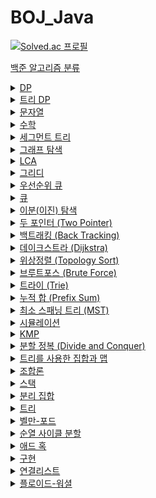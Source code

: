 # BOJ_Java
[![Solved.ac
프로필](http://mazassumnida.wtf/api/generate_badge?boj=anm0307)](https://solved.ac/anm0307)

<a href="https://www.acmicpc.net/problem/tags">백준 알고리즘 분류</a>
<details>
<summary><a href="https://www.acmicpc.net/problemset?sort=ac_desc&algo=25"> DP</a></summary>
<div markdown="1">       
<pre>
- <a href="https://www.acmicpc.net/problem/1010">1010. 다리 놓기</a>
- <a href="https://www.acmicpc.net/problem/2839">2839. 설탕 배달</a>
- <a href="https://www.acmicpc.net/problem/1463">1463. 1로 만들기</a>
- <a href="https://www.acmicpc.net/problem/16441">16441. 아기돼지와 늑대</a>
- <a href="https://www.acmicpc.net/problem/1562">1562. 계단 수</a>
- <a href="https://www.acmicpc.net/problem/2098">2098. 외판원 순회</a>
- <a href="https://www.acmicpc.net/problem/27212">27212. 미팅</a>
- <a href="https://www.acmicpc.net/problem/11066">11066. 파일 합치기</a>
- <a href="https://www.acmicpc.net/problem/12865">12865. 평범한 배낭</a>
- <a href="https://www.acmicpc.net/problem/2293">2293. 동전 1</a>
- <a href="https://www.acmicpc.net/problem/2294">2294. 동전 2</a>
- <a href="https://www.acmicpc.net/problem/11053">11053. 가장 긴 증가하는 부분 수열</a>
- <a href="https://www.acmicpc.net/problem/11054">11054. 가장 긴 바이토닉 부분 수열</a>
- <a href="https://www.acmicpc.net/problem/11722">11722. 가장 긴 감소하는 부분 수열</a>
- <a href="https://www.acmicpc.net/problem/11055">11055. 가장 큰 증가 부분 수열</a>
- <a href="https://www.acmicpc.net/problem/15486">15486. 퇴사 2</a>
- <a href="https://www.acmicpc.net/problem/2565">2565. 전깃줄</a>
- <a href="https://www.acmicpc.net/problem/1937">1937. 욕심쟁이 판다</a>
- <a href="https://www.acmicpc.net/problem/1520">1520. 내리막 길</a>
- <a href="https://www.acmicpc.net/problem/1103">1103. 게임</a>
- <a href="https://www.acmicpc.net/problem/17090">17090. 미로 탈출하기</a>
- <a href="https://www.acmicpc.net/problem/11726">11726. 2×n 타일링</a>
- <a href="https://www.acmicpc.net/problem/11727">11727. 2×n 타일링 2</a>
- <a href="https://www.acmicpc.net/problem/1793">1793. 타일링</a>
- <a href="https://www.acmicpc.net/problem/2096">2096. 내려가기</a>
- <a href="https://www.acmicpc.net/problem/15571">15571. 블록 3</a>
- <a href="https://www.acmicpc.net/problem/15572">15572. 블록 4</a>
- <a href="https://www.acmicpc.net/problem/2629">2629. 양팔저울</a>
- <a href="https://www.acmicpc.net/problem/16194">16194. 카드 구매하기 2</a>
- <a href="https://www.acmicpc.net/problem/5557">5557. 1학년</a>
- <a href="https://www.acmicpc.net/problem/17070">17070. 파이프 옮기기 1</a>
- <a href="https://www.acmicpc.net/problem/11049">11049. 행렬 곱셈 순서</a>
- <a href="https://www.acmicpc.net/problem/2169">2169. 로봇 조종하기</a>
- <a href="https://www.acmicpc.net/problem/2240">2240. 자두나무</a>
- <a href="https://www.acmicpc.net/problem/2011">2011. 암호코드</a>
- <a href="https://www.acmicpc.net/problem/9084">9084. 동전</a>
- <a href="https://www.acmicpc.net/problem/1256">1256. 사전</a>
- <a href="https://www.acmicpc.net/problem/25759">25759. 들판 건너가기</a>
- <a href="https://www.acmicpc.net/problem/1576">1576. DNA점수</a>
- <a href="https://www.acmicpc.net/problem/2228">2228. 구간 나누기</a>
- <a href="https://www.acmicpc.net/problem/2225">2225. 합분해</a>
- <a href="https://www.acmicpc.net/problem/2602">2602. 돌다리 건너기</a>
- <a href="https://www.acmicpc.net/problem/2631">2631. 줄세우기</a>
- <a href="https://www.acmicpc.net/problem/1958">1958. LCS 3</a>
- <a href="https://www.acmicpc.net/problem/2482">2482. 색상환</a>
- <a href="https://www.acmicpc.net/problem/2306">2306. 유전자</a>
- <a href="https://www.acmicpc.net/problem/1633">1633. 최고의 팀 만들기</a>
- <a href="https://www.acmicpc.net/problem/2688">2688. 줄어들지 않아</a>
- <a href="https://www.acmicpc.net/problem/4811">4811. 알약</a>
- <a href="https://www.acmicpc.net/problem/1563">1563. 개근상</a>
- <a href="https://www.acmicpc.net/problem/12869">12869. 뮤탈리스크</a>
- <a href="https://www.acmicpc.net/problem/17265">17265. 나의 인생에는 수학과 함께</a>
- <a href="https://www.acmicpc.net/problem/1029">1029. 그림 교환</a>
- <a href="https://www.acmicpc.net/problem/1099">1099. 알 수 없는 문장</a>
- <a href="https://www.acmicpc.net/problem/7579">7579. 앱</a>
- <a href="https://www.acmicpc.net/problem/2091">2091. 동전</a>
- <a href="https://www.acmicpc.net/problem/17181">17181. 나랏말싸미 America와 different~</a>
- <a href="https://www.acmicpc.net/problem/13398">13398. 연속합 2</a>
- <a href="https://www.acmicpc.net/problem/16639">16639. 괄호 추가하기 3</a>
- <a href="https://www.acmicpc.net/problem/28218">28218. 격자 게임</a>
- <a href="https://www.acmicpc.net/problem/1988">1988. 낮잠 시간</a>
- <a href="https://www.acmicpc.net/problem/20555">20555. 타자연습</a>
- <a href="https://www.acmicpc.net/problem/2333">2333. 생존과 탈출</a>
- <a href="https://www.acmicpc.net/problem/16169">16169. 수행 시간</a>
- <a href="https://www.acmicpc.net/problem/20667">20667. 크롬</a>
</pre>
</div>
</details>

<details>
<summary><a href="https://www.acmicpc.net/problemset?sort=ac_desc&algo=92"> 트리 DP</a></summary>
<div markdown="1">       
<pre>
- <a href="https://www.acmicpc.net/problem/15681">15681. 트리와 쿼리</a>
- <a href="https://www.acmicpc.net/problem/2213">2213. 트리의 독립집합</a>
- <a href="https://www.acmicpc.net/problem/2533">2533. 사회망 서비스(SNS)</a>
- <a href="https://www.acmicpc.net/problem/1949">1949. 우수 마을</a>
- <a href="https://www.acmicpc.net/problem/1135">1135. 뉴스 전하기</a>
- <a href="https://www.acmicpc.net/problem/13325">13325. 이진 트리</a>
- <a href="https://www.acmicpc.net/problem/14267">14267. 회사 문화 1</a>
- <a href="https://www.acmicpc.net/problem/23887">23887. 프린트 전달</a>
</pre>
</div>
</details>

<details>
<summary><a href="https://www.acmicpc.net/problemset?sort=ac_desc&algo=158"> 문자열</a></summary>
<div markdown="1">       
<pre>
- <a href="https://www.acmicpc.net/problem/4458">4458. 첫 글자를 대문자로</a>
- <a href="https://www.acmicpc.net/problem/5582">5582. 공통 부분 문자열</a>
- <a href="https://www.acmicpc.net/problem/9251">9251. LCS</a>
- <a href="https://www.acmicpc.net/problem/9935">9935. 문자열 폭발</a>
- <a href="https://www.acmicpc.net/problem/5430">5430. AC</a>
- <a href="https://www.acmicpc.net/problem/17609">17609. 회문</a>
- <a href="https://www.acmicpc.net/problem/1013">1013. Contact</a>
- <a href="https://www.acmicpc.net/problem/20210">20210. 파일 탐색기</a>
- <a href="https://www.acmicpc.net/problem/9369">9369. 암호 깨기</a>
</pre>
</div>
</details>

<details>
<summary><a href="acmicpc.net/problemset?sort=ac_desc&algo=124"> 수학</a></summary>
<div markdown="1">       
<pre>
- <a href="https://www.acmicpc.net/problem/2417">2471. 정수 제곱근</a>
- <a href="https://www.acmicpc.net/problem/13458">13458. 시험 감독</a>
- <a href="https://www.acmicpc.net/problem/1064">1064. 평행사변형</a>
- <a href="https://www.acmicpc.net/problem/18225">18225. 당구공을 넣자</a>
- <a href="https://www.acmicpc.net/problem/2142">2142. 정돈된 배열</a>
- <a href="https://www.acmicpc.net/problem/22964">22964. conv1d</a>
- <a href="https://www.acmicpc.net/problem/14864">14864. 줄서기</a>
</pre>
</div>
</details>

<details>
<summary><a href="https://www.acmicpc.net/problemset?sort=ac_desc&algo=65"> 세그먼트 트리</a></summary>
<div markdown="1">       
<pre>
- <a href="https://www.acmicpc.net/problem/2042">2042. 구간 합 구하기</a>
- <a href="https://www.acmicpc.net/problem/11505">11505. 구간 곱 구하기</a>
- <a href="https://www.acmicpc.net/problem/2357">2357. 최솟값과 최댓값</a>
- <a href="https://www.acmicpc.net/problem/24915">24915. 센터가 돋보여야 해</a>
</pre>
</div>
</details>

<details>
<summary><a href="https://www.acmicpc.net/problemset?sort=ac_desc&algo=11"> 그래프 탐색</a></summary>
<div markdown="1">       
<pre>
- <a href="https://www.acmicpc.net/problem/2606">2606. 바이러스</a>
- <a href="https://www.acmicpc.net/problem/7569">7569. 토마토</a>
- <a href="https://www.acmicpc.net/problem/3197">3197. 백조의 호수</a>
- <a href="https://www.acmicpc.net/problem/2665">2665. 미로만들기</a>
- <a href="https://www.acmicpc.net/problem/2665">2206. 벽 부수고 이동하기</a>
- <a href="https://www.acmicpc.net/problem/1600">1600. 말이 되고픈 원숭이</a>
- <a href="https://www.acmicpc.net/problem/1175">1175. 배달</a>
- <a href="https://www.acmicpc.net/problem/1039">1039. 교환</a>
- <a href="https://www.acmicpc.net/problem/16947">16947. 서울 지하철 2호선</a>
- <a href="https://www.acmicpc.net/problem/16932">16932. 모양 만들기</a>
- <a href="https://www.acmicpc.net/problem/19952">19952. 인성 문제 있어??</a>
- <a href="https://www.acmicpc.net/problem/27650">27650. DSLR</a>
</pre>
</div>
</details>

<details>
<summary><a href="https://www.acmicpc.net/problemset?sort=ac_desc&algo=41"> LCA</a></summary>
<div markdown="1">       
<pre>
- <a href="https://www.acmicpc.net/problem/11437">11437. LCA</a>
- <a href="https://www.acmicpc.net/problem/11438">11438. LCA 2</a> (Segment Tree, DP)
- <a href="https://www.acmicpc.net/problem/26216">26216. 은나무</a>
</pre>
</div>
</details>

<details>
<summary><a href="https://www.acmicpc.net/problemset?sort=ac_desc&algo=33"> 그리디</a></summary>
<div markdown="1">       
<pre>
- <a href="https://www.acmicpc.net/problem/1715">1715. 카드 정렬하기</a>
- <a href="https://www.acmicpc.net/problem/2873">2873. 롤러코스터</a>
- <a href="https://www.acmicpc.net/problem/1202">1202. 보석 도둑</a>
- <a href="https://www.acmicpc.net/problem/13975">13975. 파일 합치기 3</a>
- <a href="https://www.acmicpc.net/problem/2437">2437. 저울</a>
- <a href="https://www.acmicpc.net/problem/1339">1339. 단어 수학</a>
- <a href="https://www.acmicpc.net/problem/1744">1744. 수 묶기</a>
- <a href="https://www.acmicpc.net/problem/11000">11000. 강의실 배정</a>
- <a href="https://www.acmicpc.net/problem/1700">1700. 멀티탭 스케줄링</a>
- <a href="https://www.acmicpc.net/problem/17280">17280. 카풀 매칭</a>
- <a href="https://www.acmicpc.net/problem/3109">3109. 빵집</a>
- <a href="https://www.acmicpc.net/problem/8980">8980. 택배</a>
- <a href="https://www.acmicpc.net/problem/18234">18234. 당근 훔쳐 먹기</a>
- <a href="https://www.acmicpc.net/problem/1092">1092. 배</a>
- <a href="https://www.acmicpc.net/problem/2212">2212. 센서</a>
- <a href="https://www.acmicpc.net/problem/1461">1461. 도서관</a>
- <a href="https://www.acmicpc.net/problem/13164">13164. 행복 유치원</a>
- <a href="https://www.acmicpc.net/problem/2457">2457. 공주님의 정원</a>
- <a href="https://www.acmicpc.net/problem/2141">2141. 우체국</a>
- <a href="https://www.acmicpc.net/problem/1083">1083. 소트</a>
- <a href="https://www.acmicpc.net/problem/2258">2258. 정육점</a>
- <a href="https://www.acmicpc.net/problem/2513">2513. 통학버스</a>
- <a href="https://www.acmicpc.net/problem/18768">18768. 팀 배정</a>
- <a href="https://www.acmicpc.net/problem/1052">1052. 물병</a>
- <a href="https://www.acmicpc.net/problem/12429">12429. 생존자 (Small)</a>
</pre>
</div>
</details>

<details>
<summary><a href="https://www.acmicpc.net/problemset?sort=ac_desc&algo=59"> 우선순위 큐</a></summary>
<div markdown="1">       
<pre>
- <a href="https://www.acmicpc.net/problem/2014">2014. 소수의 곱</a>
- <a href="https://www.acmicpc.net/problem/14464">14464. 소가 길을 건너간 이유 4</a>
- <a href="https://www.acmicpc.net/problem/1781">1781. 컵라면</a>
- <a href="https://www.acmicpc.net/problem/1655">1655. 가운데를 말해요</a>
- <a href="https://www.acmicpc.net/problem/30054">30054. 웨이팅</a>
- <a href="https://www.acmicpc.net/problem/1826">1826. 연료 채우기</a>
</pre>
</div>
</details>

<details>
<summary><a href="https://www.acmicpc.net/problemset?sort=ac_desc&algo=72"> 큐</a></summary>
<div markdown="1">       
<pre>
- <a href="https://www.acmicpc.net/problem/3190">3190. 뱀</a>
</pre>
</div>
</details>

<details>
<summary><a href="https://www.acmicpc.net/problemset?sort=ac_desc&algo=12"> 이분(이진) 탐색</a></summary>
<div markdown="1">       
<pre>
- <a href="https://www.acmicpc.net/problem/1450">1450. 냅색문제</a>
- <a href="https://www.acmicpc.net/problem/1208">1208. 부분수열의 합 2</a>
- <a href="https://www.acmicpc.net/problem/2352">2352. 반도체 설계</a>
- <a href="https://www.acmicpc.net/problem/12015">12015. 가장 긴 증가하는 부분 수열 2</a>
- <a href="https://www.acmicpc.net/problem/10815">10815. 숫자 카드</a>
- <a href="https://www.acmicpc.net/problem/10816">10816. 숫자 카드 2</a>
- <a href="https://www.acmicpc.net/problem/1654">1654. 랜선 자르기</a>
- <a href="https://www.acmicpc.net/problem/2805">2805. 나무 자르기</a>
- <a href="https://www.acmicpc.net/problem/2110">2110. 공유기 설치</a>
- <a href="https://www.acmicpc.net/problem/3020">3020. 개똥벌레</a>
- <a href="https://www.acmicpc.net/problem/2143">2143. 두 배열의 합</a>
- <a href="https://www.acmicpc.net/problem/2467">2467. 용액</a>
- <a href="https://www.acmicpc.net/problem/1300">1300. K번째 수</a>
- <a href="https://www.acmicpc.net/problem/1508">1508. 레이스</a>
- <a href="https://www.acmicpc.net/problem/20917">20917. 사회적 거리 두기</a>
- <a href="https://www.acmicpc.net/problem/17179">17179. 케이크 자르기</a>
- <a href="https://www.acmicpc.net/problem/2632">2632. 피자판매</a>
- <a href="https://www.acmicpc.net/problem/8983">8983. 사냥꾼</a>
- <a href="https://www.acmicpc.net/problem/3649">3649. 로봇 프로젝트</a>
- <a href="https://www.acmicpc.net/problem/2470">2470. 두 용액</a>
- <a href="https://www.acmicpc.net/problem/2613">2613. 숫자구슬</a>
- <a href="https://www.acmicpc.net/problem/14002">14002. 가장 긴 증가하는 부분 수열 4</a>
- <a href="https://www.acmicpc.net/problem/14003">14003. 가장 긴 증가하는 부분 수열 5</a>
- <a href="https://www.acmicpc.net/problem/1477">1477. 휴게소 세우기</a>
- <a href="https://www.acmicpc.net/problem/3079">3079. 입국심사</a>
- <a href="https://www.acmicpc.net/problem/24887">24887. 최대한의 휴식</a>
- <a href="https://www.acmicpc.net/problem/28305">28305. 세미나 배정</a>
- <a href="https://www.acmicpc.net/problem/1939">1939. 중량제한</a>
- <a href="https://www.acmicpc.net/problem/15732">15732. 도토리 숨기기</a>
- <a href="https://www.acmicpc.net/problem/26652">26652. 성향 성장의 비약</a>
- <a href="https://www.acmicpc.net/problem/5710">5710. 전기 요금</a>
</div>
</details>

<details>
<summary><a href="https://www.acmicpc.net/problemset?sort=ac_desc&algo=80"> 두 포인터 (Two Pointer)</a></summary>
<div markdown="1">       
<pre>
- <a href="https://www.acmicpc.net/problem/2842">2842. 집배원 한상덕</a>
- <a href="https://www.acmicpc.net/problem/1253">1253. 좋다</a>
- <a href="https://www.acmicpc.net/problem/1806">1806. 부분합</a>
- <a href="https://www.acmicpc.net/problem/16434">16434. 드래곤 앤 던전</a>
- <a href="https://www.acmicpc.net/problem/13422">13422. 도둑</a>
</pre>
</div>
</details>

<details>
<summary><a href="https://www.acmicpc.net/problemset?sort=ac_desc&algo=5"> 백트래킹 (Back Tracking)</a></summary>
<div markdown="1">       
<pre>
- <a href="https://www.acmicpc.net/problem/15686">15686. 치킨 배달</a>
- <a href="https://www.acmicpc.net/problem/1987">1987. 알파벳</a>
- <a href="https://www.acmicpc.net/problem/19236">19236. 청소년 상어</a>
- <a href="https://www.acmicpc.net/problem/1759">1759. 암호 만들기</a>
- <a href="https://www.acmicpc.net/problem/17471">17471. 게리맨더링</a>
- <a href="https://www.acmicpc.net/problem/1062">1062. 가르</a>
- <a href="https://www.acmicpc.net/problem/1079">1079. 마피아</a>
- <a href="https://www.acmicpc.net/problem/19942">19942. 다이어트</a>
</pre>
</div>
</details>

<details>
<summary><a href="https://www.acmicpc.net/problemset?sort=ac_desc&algo=22"> 데이크스트라 (Dijkstra)</a></summary>
<div markdown="1">       
<pre>
- <a href="https://www.acmicpc.net/problem/1753">1753. 최단경로</a>
- <a href="https://www.acmicpc.net/problem/1504">1504. 특정한 최단 경로</a>
- <a href="https://www.acmicpc.net/problem/1238">1238. 파티</a>
- <a href="https://www.acmicpc.net/problem/5719">5719. 거의 최단 경로</a>
- <a href="https://www.acmicpc.net/problem/1854">1854. K번째 최단경로 찾기</a>
- <a href="https://www.acmicpc.net/problem/9376">9376. 탈옥</a>
- <a href="https://www.acmicpc.net/problem/14938">14938. 서강그라운드</a>
- <a href="https://www.acmicpc.net/problem/14938">14938. 서강그라운드</a>
- <a href="https://www.acmicpc.net/problem/10282">10282. 해킹</a>
- <a href="https://www.acmicpc.net/problem/2176">2176. 합리적인 이동경로</a>
- <a href="https://www.acmicpc.net/problem/2211">2211. 네트워크 복구</a>
- <a href="https://www.acmicpc.net/problem/30985">30985. 직장인 파댕이의 사회생활</a>
- <a href="https://www.acmicpc.net/problem/23354">23354. 군탈체포조</a>
- <a href="https://www.acmicpc.net/problem/15709">15709. 정기검진</a>
</pre>
</div>
</details>

<details>
<summary><a href="https://www.acmicpc.net/problemset?sort=ac_desc&algo=78"> 위상정렬 (Topology Sort)</a></summary>
<div markdown="1">       
<pre>
- <a href="https://www.acmicpc.net/problem/1005">1005. ACM Craft</a>
- <a href="https://www.acmicpc.net/problem/3665">3665. 최종 순위</a>
- <a href="https://www.acmicpc.net/problem/2623">2623. 음악프로그램</a>
- <a href="https://www.acmicpc.net/problem/1516">1516. 게임 개발</a>
- <a href="https://www.acmicpc.net/problem/17455">17455. kdh17455</a>
</pre>
</div>
</details>

<details>
<summary><a href="https://www.acmicpc.net/problemset?sort=ac_desc&algo=125"> 브루트포스 (Brute Force)</a></summary>
<div markdown="1">       
<pre>
- <a href="https://www.acmicpc.net/problem/15660">15660. 테르토미노 (2)</a>
- <a href="https://www.acmicpc.net/problem/1025">1025. 제곱수 찾기</a>
- <a href="https://www.acmicpc.net/problem/1954">1954. 화학실험</a>
- <a href="https://www.acmicpc.net/problem/15659">15659. 연산자 끼워넣기 (3)</a>
</pre>
</div>
</details>

<details>
<summary><a href="https://www.acmicpc.net/problemset?sort=ac_desc&algo=79"> 트라이 (Trie)</a></summary>
<div markdown="1">       
<pre>
- <a href="https://www.acmicpc.net/problem/5052">5052. 전화번호 목록</a>
</pre>
</div>
</details>

<details>
<summary><a href="https://www.acmicpc.net/problemset?sort=ac_desc&algo=139"> 누적 합 (Prefix Sum)</a></summary>
<div markdown="1">       
<pre>
- <a href="https://www.acmicpc.net/problem/3020">3020. 개똥벌레</a>
- <a href="https://www.acmicpc.net/problem/11659">11659. 구간 합 구하기 4</a>
- <a href="https://www.acmicpc.net/problem/11660">11660. 구간 합 구하기 5</a>
- <a href="https://www.acmicpc.net/problem/2143">2143. 두 배열의 합</a>
- <a href="https://www.acmicpc.net/problem/14846">14846. 직사각형과 쿼리</a>
- <a href="https://www.acmicpc.net/problem/2560">2560. 짚신벌레</a>
- <a href="https://www.acmicpc.net/problem/2616">2616. 소형기관차</a>
- <a href="https://www.acmicpc.net/problem/2208">2208. 보석 줍기</a>
- <a href="https://www.acmicpc.net/problem/3037">3037. 혼란</a>
- <a href="https://www.acmicpc.net/problem/2003">2003. 수들의 합2</a>
- <a href="https://www.acmicpc.net/problem/2559">2559. 수열</a>
- <a href="https://www.acmicpc.net/problem/16139">16139. 인간-컴퓨터 상호작용</a>
- <a href="https://www.acmicpc.net/problem/1912">1912. 연속합</a>
- <a href="https://www.acmicpc.net/problem/10986">10986. 나머지 합</a>
- <a href="https://www.acmicpc.net/problem/5549">5549. 행성 탐사</a>
- <a href="https://www.acmicpc.net/problem/21757">21757. 나누기</a>
- <a href="https://www.acmicpc.net/problem/3114">3114. 사과와 바나나</a>
- <a href="https://www.acmicpc.net/problem/10800">10800. 컬러볼</a>
- <a href="https://www.acmicpc.net/problem/2173">2173. 양파깡 만들기</a>
- <a href="https://www.acmicpc.net/problem/20159">20159. 동작 그만. 밑장 빼기냐?</a>
- <a href="https://www.acmicpc.net/problem/19951">19951. 태상이의 훈련소 생활</a>
</pre>
</div>
</details>

<details>
<summary><a href="https://www.acmicpc.net/problemset?sort=ac_desc&algo=49"> 최소 스패닝 트리 (MST)</a></summary>
<div markdown="1">       
<pre>
- <a href="https://www.acmicpc.net/problem/1197">1197. 최소 스패닝 트리 (Prim, Kr적uskal)</a>
- <a href="https://www.acmicpc.net/problem/1922">1922. 네트워크 연결 (Prim, Kruskal)</a>
- <a href="https://www.acmicpc.net/problem/1647">1647. 도시 분할 계획 (Prim, Kruskal)</a>
- <a href="https://www.acmicpc.net/problem/4386">4386. 별자리 만들기 (Kruskal)</a>
- <a href="https://www.acmicpc.net/problem/1833">1833. 고속철도 설계하기 (Prim)</a>
</pre>
</div>
</details>

<details>
<summary><a href="https://www.acmicpc.net/problemset?sort=ac_desc&algo=141"> 시뮬레이션</a></summary>
<div markdown="1">       
<pre>
- <a href="https://www.acmicpc.net/problem/14503">14503. 로봇 청소기</a>
- <a href="https://www.acmicpc.net/problem/14891">14891. 톱니바퀴</a>
- <a href="https://www.acmicpc.net/problem/13460">13460. 구슬 탈출 2</a>
- <a href="https://www.acmicpc.net/problem/15683">15683. 감시</a>
- <a href="https://www.acmicpc.net/problem/14499">14499. 주사위 굴리기</a>
- <a href="https://www.acmicpc.net/problem/23288">23288. 주사위 굴리기 2</a>
- <a href="https://www.acmicpc.net/problem/10026">10026. 적록색약</a>
- <a href="https://www.acmicpc.net/problem/19235">19235. 모노미노도미노</a>
- <a href="https://www.acmicpc.net/problem/17143">17143. 낚시왕</a>
- <a href="https://www.acmicpc.net/problem/2424">2424. 부산의 해적</a>
- <a href="https://www.acmicpc.net/problem/18809">18809. Gaaaaaaaaaarden</a>
- <a href="https://www.acmicpc.net/problem/5373">5373. 큐빙</a>
- <a href="https://www.acmicpc.net/problem/10875">10875. 뱀</a>
- <a href="https://www.acmicpc.net/problem/2933">2933. 미네랄</a>
- <a href="https://www.acmicpc.net/problem/1113">1113. 수영장 만들기</a>
- <a href="https://www.acmicpc.net/problem/12100">12100. 2048 (Easy)</a>
- <a href="https://www.acmicpc.net/problem/25173">25173. 용감한 아리의 동굴 대탈출</a>
- <a href="https://www.acmicpc.net/problem/16234">16234. 인구 이동</a>
- <a href="https://www.acmicpc.net/problem/15644">15644. 구슬 탈출 3</a>
</pre>
</div>
</details>

<details>
<summary><a href="https://www.acmicpc.net/problemset?sort=ac_desc&algo=40"> KMP</a></summary>
<div markdown="1">       
<pre>
- <a href="https://www.acmicpc.net/problem/1701">1701. Cubeditor</a>
- <a href="https://www.acmicpc.net/problem/1786">1786. 찾기</a>
- <a href="https://www.acmicpc.net/problem/1305">1305. 광고</a>
- <a href="https://www.acmicpc.net/problem/4354">4354. 문자열 제곱</a>
- <a href="https://www.acmicpc.net/problem/10266">10266. 시계 사진들</a>
- <a href="https://www.acmicpc.net/problem/11585">11585. 속타는 저녁 메뉴</a>
- <a href="https://www.acmicpc.net/problem/7575">7575. 바이러스</a>
</pre>
</div>
</details>

<details>
<summary><a href="https://www.acmicpc.net/problemset?sort=ac_desc&algo=24"> 분할 정복 (Divide and Conquer)</a></summary>
<div markdown="1">       
<pre>
- <a href="https://www.acmicpc.net/problem/2447">2447. 별 찍기 - 10</a>
- <a href="https://www.acmicpc.net/problem/1629">1629. 곱셈</a>
- <a href="https://www.acmicpc.net/problem/10830">10830. 행렬 제곱</a>
- <a href="https://www.acmicpc.net/problem/2263">2263. 트리의 순회</a>
- <a href="https://www.acmicpc.net/problem/18291">18291. 비요뜨의 징검다리 건너기</a>
</pre>
</div>
</details>

<details>
<summary><a href="https://www.acmicpc.net/problemset?sort=ac_desc&algo=74"> 트리를 사용한 집합과 맵</a></summary>
<div markdown="1">       
<pre>
- <a href="https://www.acmicpc.net/problem/7662">7662. 이중 우선순위 큐</a>
- <a href="https://www.acmicpc.net/problem/29811">29811. 지각하기 싫어</a>
</div>
</details>

<details>
<summary><a href="https://www.acmicpc.net/problemset?sort=ac_desc&algo=6"> 조합론</a></summary>
<div markdown="1">
<pre>
- <a href="https://www.acmicpc.net/problem/15791">15791. 세진이의 미팅</a>
- <a href="https://www.acmicpc.net/problem/17205">17205. 진우의 비밀번호</a>
- <a href="https://www.acmicpc.net/problem/15824">15824. 너 봄에는 캡사이신이 맛있단다</a>
- <a href="https://www.acmicpc.net/problem/10978">10978. 기숙사 재배정</a>
</div>
</details>

<details>
<summary><a href="https://www.acmicpc.net/problemset?sort=ac_desc&algo=71"> 스택</a></summary>
<div markdown="1">       
<pre>
- <a href="https://www.acmicpc.net/problem/1918">1918. 후위 표기식</a>
- <a href="https://www.acmicpc.net/problem/17298">17298. 오큰수</a>
</div>
</details>

<details>
<summary><a href="https://www.acmicpc.net/problemset?sort=ac_desc&algo=81"> 분리 집합</a></summary>
<div markdown="1">
<pre>
- <a href="https://www.acmicpc.net/problem/16562">16562. 친구비</a>
</div>
</details>

<details>
<summary><a href="https://www.acmicpc.net/problemset?sort=ac_desc&algo=120"> 트리</a></summary>
<div markdown="1">       
<pre>
- <a href="https://www.acmicpc.net/problem/1167">1167. 트리의 지름</a>
- <a href="https://www.acmicpc.net/problem/1967">1967. 트리의 지름</a>
- <a href="https://www.acmicpc.net/problem/28270">28270. Marked-Numbered</a>
- <a href="https://www.acmicpc.net/problem/12912">12912. 트리 수정</a>
</div>
</details>

<details>
<summary><a href="https://www.acmicpc.net/problemset?sort=ac_desc&algo=10"> 벨만-포드</a></summary>
<div markdown="1">       
<pre>
- <a href="https://www.acmicpc.net/problem/1865">1865. 웜홀</a>
</div>
</details>

<details>
<summary><a href="https://www.acmicpc.net/problemset?sort=ac_desc&algo=171"> 순열 사이클 분할</a></summary>
<div markdown="1">       
<pre>
- <a href="https://www.acmicpc.net/problem/10451">10451. 순열 사이클</a>
- <a href="https://www.acmicpc.net/problem/25577">25577. 열 정렬정렬 정</a>
- <a href="https://www.acmicpc.net/problem/6505">6505. 문자열 디코딩</a>
- <a href="https://www.acmicpc.net/problem/27531">27531. 치즈</a>
</div>
</details>

<details>
<summary><a href="https://www.acmicpc.net/problemset?sort=ac_desc&algo=109"> 애드 혹</a></summary>
<div markdown="1">       
<pre>
- <a href="https://www.acmicpc.net/problem/17302">17302. 흰색으로 만들기</a>
</div>
</details>

<details>
<summary><a href="https://www.acmicpc.net/problemset?sort=ac_desc&algo=102"> 구현</a></summary>
<div markdown="1">       
<pre>
- <a href="https://www.acmicpc.net/problem/7682">7682. 틱택토</a>
- <a href="https://www.acmicpc.net/problem/16569">16569. 화산쇄설류</a>
</div>
</details>

<details>
<summary><a href="https://www.acmicpc.net/problemset?sort=ac_desc&algo=154"> 연결리스트</a></summary>
<div markdown="1">       
<pre>
- <a href="https://www.acmicpc.net/problem/3217">3217. malloc</a>
</div>
</details>

<details>
<summary><a href="https://www.acmicpc.net/problemset?sort=ac_desc&algo=31"> 플로이드-워셜</a></summary>
<div markdown="1">       
<pre>
- <a href="https://www.acmicpc.net/problem/1613">1613. 역사</a>
</div>
</details>
